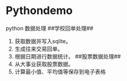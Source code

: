 # Pythondemo
python 数据处理
##学校回单处理##
1. 获取数据并写入sqlite。
2. 生成往来交易回单。
3. 根据日期进行数据统计。
##股票数据处理##
1. 从大事业获取股票数据。
2. 计算最小值、平均值等保存到电子表格
